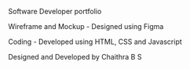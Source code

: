 Software Developer portfolio

Wireframe and Mockup - Designed using Figma

Coding - Developed using HTML, CSS and Javascript

Designed and Developed by Chaithra B S
